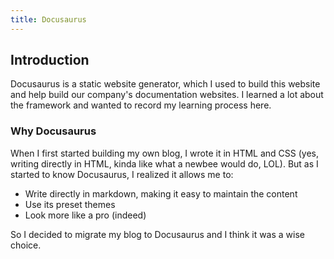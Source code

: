 ```yaml
---
title: Docusaurus
---
```


## Introduction

Docusaurus is a static website generator, which I used to build this website and help build our company's documentation websites. I learned a lot about the framework and wanted to record my learning process here.

### Why Docusaurus

When I first started building my own blog, I wrote it in HTML and CSS (yes, writing directly in HTML, kinda like what a newbee would do, LOL). But as I started to know Docusaurus, I realized it allows me to:
- Write directly in markdown, making it easy to maintain the content
- Use its preset themes
- Look more like a pro (indeed)

So I decided to migrate my blog to Docusaurus and I think it was a wise choice.
